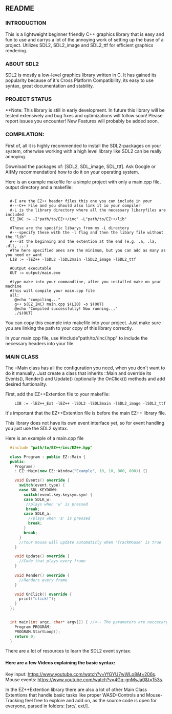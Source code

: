 ## README

### INTRODUCTION

This is a lightweight beginner friendly C++ graphics library that is easy and fun to use 
and carrys a lot of the annoying work of setting up the base of a project.
Utilizes SDL2, SDL2_image and SDL2_ttf for efficient graphics rendering.

### ABOUT SDL2

SDL2 is mostly a low-level graphics library written in C.
It has gained its popularity because of it's Cross Platform Compatibility, its easy to use syntax, great documentation and stability.

### PROJECT STATUS

**Note: This library is still in early development.
In future this library will be tested extensively and bug fixes and optimizations will follow soon!
Please report issues you encounter!
New Features will probably be added soon. 

### COMPILATION:
  
  First of, all it is highly recommended to install the SDL2-packages on your system, otherwise working with a 
  high level library like SDL2 can be really annoying.

  Download the packages of: [SDL2, SDL_image, SDL_ttf]. Ask Google or AI(My recommendation) how to do it on your operating system.

  Here is an example makefile for a simple project with only a main.cpp file, output
  directory and a makefile:

  ```make
    
    #-I are the EZ++ header files this one you can include in your
    #---C++ File and you should also link it io your compiler
    #-L is the library directory where all the necessary libaryfiles are included
    EZ_INC := -I"path/to/EZ++/inc" -L"path/to/EZ++/lib"

    #These are the specific libarys from my -L directory
    #---specify these with the -l flag and then the libary file without the "lib"
    #---at the beginning and the extention at the end (e.g. .a, .la, .dll, ...)
    #The here specified ones are the minimum, but you can add as many as you need or want
    LIB := -lEZ++ -lSDL2 -lSDL2main -lSDL2_image -lSDL2_ttf

    #Output executable
    OUT := output/main.exe

    #type make into your commandline, after you installed make on your machine
    #this will compile your main.cpp file
    all:
      @echo "compiling..."
      g++ $(EZ_INC) main.cpp $(LIB) -o $(OUT)
      @echo "Compiled successfully! Now running..."
      ./$(OUT)
  
  ```

  You can copy this example into makefile into your project.
  Just make sure you are linking the path to your copy of this library correctly.

  In your main.cpp file, use #include"path/to//inc/.hpp" to include the necessary headers
  into your file.

### MAIN  CLASS

The ::Main class has all the configuration you need, when you don't want to do it manually.
Just create a class that inherits ::Main and override its Events(), Render() and Update() (optionally the OnClick()) methods and add desired funtionality.

First, add the EZ++Extention file to your makefile:
    
```make
    LIB := -lEZ++_Ext -lEZ++ -lSDL2 -lSDL2main -lSDL2_image -lSDL2_ttf
```
It's important that the EZ++Extention file is before the main EZ++ library file. 

This library does not have its own event interface yet, so for event handling you just use the SDL2 syntax.

Here is an example of a main.cpp file

```cpp
  #include "path/to/EZ++/inc/EZ++.hpp"

  class Program : public EZ::Main {
  public:
    Program()
    : EZ::Main(new EZ::Window("Example", 10, 10, 800, 800)) {}

    void Events() override {
      switch(event.type) {
      case SDL_KEYDOWN:
        switch(event.key.keysym.sym) {
        case SDLK_w:
         //plays when 'w' is pressed
         break;
        case SDLK_a:
          //plays when 'a' is pressed
          break;
        }
        break;
      }
      //Your mouse will update automaticly when 'TrackMouse' is true
    }

    void Update() override {
      //Code that plays every frame
    }
  
    void Render() override {
      //Renders every frame
    }

    void OnClick() override {
      print("click!");
    }
  };


  int main(int argc, char* argv[]) { //<-- The parameters are neccecary because this library is based on C!
    Program PROGRAM;
    PROGRAM.StartLoop();
    return 0;
  }


```

There are a lot of resources to learn the SDL2 event syntax.

#### Here are a few Videos explaining the basic syntax:

Key input: https://www.youtube.com/watch?v=YfGYU7wWLo8&t=206s.
Mouse events: https://www.youtube.com/watch?v=4Gq-gnMyJa0&t=153s.

In the EZ++Extention library there are also a lot of other Main Class Extentions that handle basic tasks like proper WASD-Controls and Mouse-Tracking
feel free to explore and add on, as the source code is open for everyone, parsed in folders: [src/, ext/].
